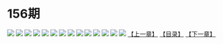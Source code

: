 # 156期
![](https://mao.mhtupian.com/uploads/img/7563/74823/001.jpg)
![](https://mao.mhtupian.com/uploads/img/7563/74823/002.jpg)
![](https://mao.mhtupian.com/uploads/img/7563/74823/003.jpg)
![](https://mao.mhtupian.com/uploads/img/7563/74823/004.jpg)
![](https://mao.mhtupian.com/uploads/img/7563/74823/005.jpg)
![](https://mao.mhtupian.com/uploads/img/7563/74823/006.jpg)
![](https://mao.mhtupian.com/uploads/img/7563/74823/007.jpg)
![](https://mao.mhtupian.com/uploads/img/7563/74823/008.jpg)
![](https://mao.mhtupian.com/uploads/img/7563/74823/009.jpg)
![](https://mao.mhtupian.com/uploads/img/7563/74823/010.jpg)
![](https://mao.mhtupian.com/uploads/img/7563/74823/011.jpg)
![](https://mao.mhtupian.com/uploads/img/7563/74823/012.jpg)
![](https://mao.mhtupian.com/uploads/img/7563/74823/013.jpg)
![](https://mao.mhtupian.com/uploads/img/7563/74823/014.jpg)
[【上一章】](./126.md)
[【目录】](./README.md)
[【下一章】](./128.md)
